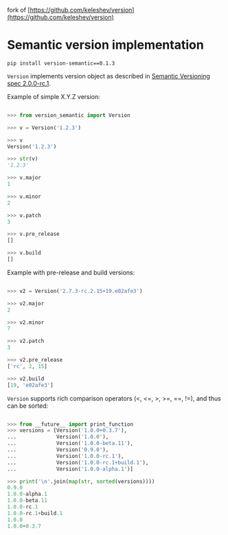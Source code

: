fork of [https://github.com/keleshev/version](https://github.com/keleshev/version)

Semantic version implementation
============================================================

    pip install version-semantic==0.1.3

`Version` implements version object as described in
[Semantic Versioning spec 2.0.0-rc.1](http://semver.org).


Example of simple X.Y.Z version:

```python

>>> from version_semantic import Version

>>> v = Version('1.2.3')

>>> v
Version('1.2.3')

>>> str(v)
'1.2.3'

>>> v.major
1

>>> v.minor
2

>>> v.patch
3

>>> v.pre_release
[]

>>> v.build
[]

```

Example with pre-release and build versions:


```python

>>> v2 = Version('2.7.3-rc.2.15+19.e02afe3')

>>> v2.major
2

>>> v2.minor
7

>>> v2.patch
3

>>> v2.pre_release
['rc', 2, 15]

>>> v2.build
[19, 'e02afe3']

```

`Version` supports rich comparison operators (<, <=, >, >=, ==, !=),
and thus can be sorted:

```python

>>> from __future__ import print_function
>>> versions = [Version('1.0.0+0.3.7'),
...             Version('1.0.0'),
...             Version('1.0.0-beta.11'),
...             Version('0.9.0'),
...             Version('1.0.0-rc.1'),
...             Version('1.0.0-rc.1+build.1'),
...             Version('1.0.0-alpha.1')]

>>> print('\n'.join(map(str, sorted(versions))))
0.9.0
1.0.0-alpha.1
1.0.0-beta.11
1.0.0-rc.1
1.0.0-rc.1+build.1
1.0.0
1.0.0+0.3.7

```
